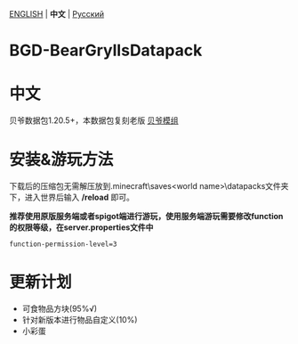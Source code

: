 [ENGLISH](https://github.com/Hikal007/BGD-BearGryllsDatapack) | **中文** | [Русский](https://github.com/Hikal007/BGD-BearGryllsDatapack/blob/main/README_RU.md)

# BGD-BearGryllsDatapack
# 中文
贝爷数据包1.20.5+，本数据包复刻老版 [贝爷模组](https://www.mcmod.cn/class/158.html)

# 安装&游玩方法
下载后的压缩包无需解压放到.minecraft\saves\<world name>\datapacks文件夹下，进入世界后输入 **/reload** 即可。

**推荐使用原版服务端或者spigot端进行游玩，使用服务端游玩需要修改function的权限等级，在server.properties文件中**

    function-permission-level=3

# 更新计划
- 可食物品方块(95%√)
- 针对新版本进行物品自定义(10%)
- 小彩蛋

